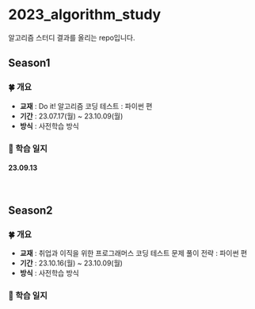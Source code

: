 # 2023_algorithm_study
알고리즘 스터디 결과를 올리는 repo입니다.


## Season1 
### 🍀 개요
- **교재** : Do it! 알고리즘 코딩 테스트 : 파이썬 편
- **기간** : 23.07.17(월) ~ 23.10.09(월)
- **방식** : 사전학습 방식


### 🎯 학습 일지
#### 23.09.13

<br>

## Season2 
### 🍀 개요
- **교재** : 취업과 이직을 위한 프로그래머스 코딩 테스트 문제 풀이 전략 : 파이썬 편
- **기간** : 23.10.16(월) ~ 23.10.09(월)
- **방식** : 사전학습 방식


### 🎯 학습 일지
#### 

<br>


